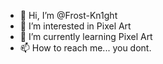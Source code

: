 - 👋 Hi, I’m @Frost-Kn1ght
- 👀 I’m interested in Pixel Art
- 🌱 I’m currently learning Pixel Art
- 📫 How to reach me... you dont.

